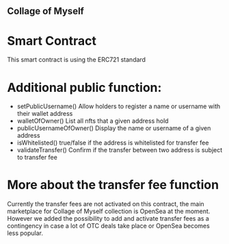## Collage of Myself

# Smart Contract

This smart contract is using the ERC721 standard

# Additional public function:

- setPublicUsername() Allow holders to register a name or username with their wallet address
- walletOfOwner() List all nfts that a given address hold
- publicUsernameOfOwner() Display the name or username of a given address
- isWhitelisted() true/false if the address is whitelisted for transfer fee
- validateTransfer() Confirm if the transfer between two address is subject to transfer fee

# More about the transfer fee function

Currently the transfer fees are not activated on this contract, the main marketplace for Collage of Myself collection is OpenSea at the moment. 
However we added the possibility to add and activate transfer fees as a contingency in case a lot of OTC deals take place or OpenSea becomes less popular.

